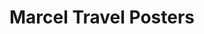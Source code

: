 ---
title: "Marcel Travel Posters"
url: /soorts-hossegor/marcel-travel-posters-avenue-du-touring-club-de-france/
shop: Raumausstattung
---